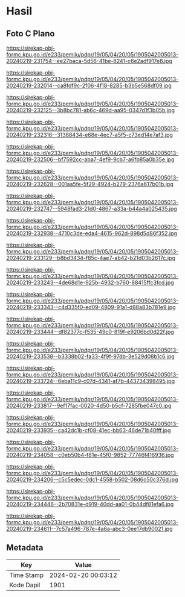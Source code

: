 # Hasil

## Foto C Plano

https://sirekap-obj-formc.kpu.go.id/e233/pemilu/pdpr/19/05/04/20/05/1905042005013-20240219-231754--ee27baca-5d56-41be-8241-c6e2adf917e8.jpg

https://sirekap-obj-formc.kpu.go.id/e233/pemilu/pdpr/19/05/04/20/05/1905042005013-20240219-232014--ca8fdf9c-2f06-4f18-8285-b3b5e568df09.jpg

https://sirekap-obj-formc.kpu.go.id/e233/pemilu/pdpr/19/05/04/20/05/1905042005013-20240219-232125--3b8bc781-ab6c-469d-aa95-0347d1f3b05b.jpg

https://sirekap-obj-formc.kpu.go.id/e233/pemilu/pdpr/19/05/04/20/05/1905042005013-20240219-232316--31388434-e68e-4ec7-a5f5-c73ed14e7af3.jpg

https://sirekap-obj-formc.kpu.go.id/e233/pemilu/pdpr/19/05/04/20/05/1905042005013-20240219-232506--bf7592cc-aba7-4ef9-9cb7-a6fb85a0b35e.jpg

https://sirekap-obj-formc.kpu.go.id/e233/pemilu/pdpr/19/05/04/20/05/1905042005013-20240219-232628--001aa5fe-5f29-4924-b279-2376a617b01b.jpg

https://sirekap-obj-formc.kpu.go.id/e233/pemilu/pdpr/19/05/04/20/05/1905042005013-20240219-232747--5948fad3-21d0-4867-a33a-b44a4a025435.jpg

https://sirekap-obj-formc.kpu.go.id/e233/pemilu/pdpr/19/05/04/20/05/1905042005013-20240219-232938--4710c3de-eda4-4615-962d-898d5d86f352.jpg

https://sirekap-obj-formc.kpu.go.id/e233/pemilu/pdpr/19/05/04/20/05/1905042005013-20240219-233129--b8bd3434-f85c-4ae7-ab42-b21d03b2617c.jpg

https://sirekap-obj-formc.kpu.go.id/e233/pemilu/pdpr/19/05/04/20/05/1905042005013-20240219-233243--4de68d1e-925b-4932-b760-88415ffc3fcd.jpg

https://sirekap-obj-formc.kpu.go.id/e233/pemilu/pdpr/19/05/04/20/05/1905042005013-20240219-233343--c4d335f0-ed09-4809-91a1-d88a83b781e9.jpg

https://sirekap-obj-formc.kpu.go.id/e233/pemilu/pdpr/19/05/04/20/05/1905042005013-20240219-233444--df82377c-f535-49c0-819f-e9206bd0d22f.jpg

https://sirekap-obj-formc.kpu.go.id/e233/pemilu/pdpr/19/05/04/20/05/1905042005013-20240219-233538--b3338b02-fa33-4f9f-97db-3e529d08b1c6.jpg

https://sirekap-obj-formc.kpu.go.id/e233/pemilu/pdpr/19/05/04/20/05/1905042005013-20240219-233724--6eba11c9-c07d-4341-af7b-443734398495.jpg

https://sirekap-obj-formc.kpu.go.id/e233/pemilu/pdpr/19/05/04/20/05/1905042005013-20240219-233817--9ef17fac-0020-4d50-b5cf-7285fbe047c0.jpg

https://sirekap-obj-formc.kpu.go.id/e233/pemilu/pdpr/19/05/04/20/05/1905042005013-20240219-233935--ca42dc1b-cf08-41ec-bb63-46de71b40fff.jpg

https://sirekap-obj-formc.kpu.go.id/e233/pemilu/pdpr/19/05/04/20/05/1905042005013-20240219-234058--c0eb50b4-f81e-45f0-9852-77746f416936.jpg

https://sirekap-obj-formc.kpu.go.id/e233/pemilu/pdpr/19/05/04/20/05/1905042005013-20240219-234206--c5c5edec-0dc1-4558-b502-08d6c50c376d.jpg

https://sirekap-obj-formc.kpu.go.id/e233/pemilu/pdpr/19/05/04/20/05/1905042005013-20240219-234446--2b70831e-d919-40dd-aa01-0b44df81efa6.jpg

https://sirekap-obj-formc.kpu.go.id/e233/pemilu/pdpr/19/05/04/20/05/1905042005013-20240219-234611--7c57a496-787e-4a6a-abc3-0ee17db90021.jpg


## Metadata

| Key        | Value               |
| ---------- | ------------------- |
| Time Stamp | 2024-02-20 00:03:12 |
| Kode Dapil | 1901                |



